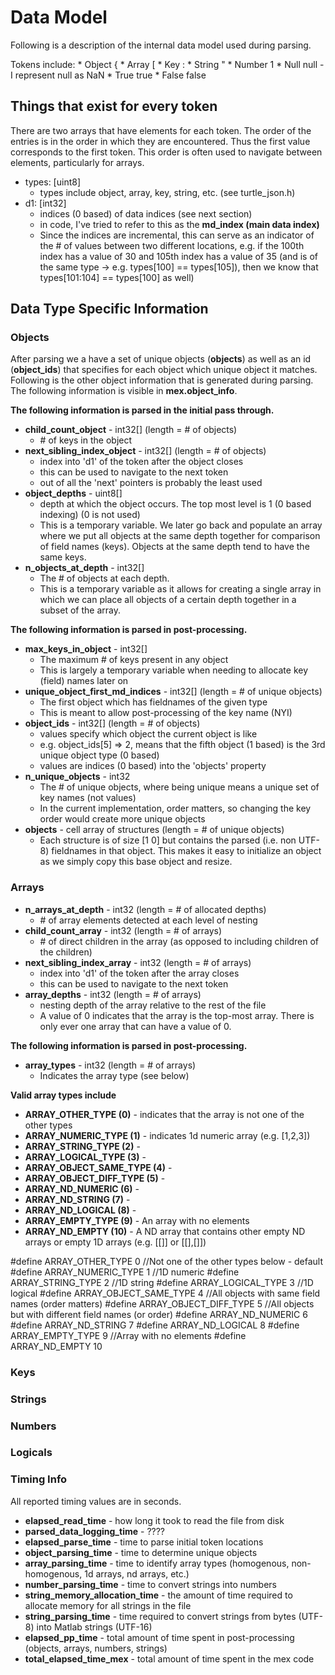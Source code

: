 # Data Model

Following is a description of the internal data model used during parsing.

Tokens include:
    * Object  {
    * Array   [
    * Key     :
    * String  "
    * Number  1
    * Null    null  - I represent null as NaN
    * True    true
    * False   false


## Things that exist for every token ##
There are two arrays that have elements for each token. The order of the entries is in the order in which they are encountered. Thus the first value corresponds to the first token. This order is often used to navigate between elements, particularly for arrays.

* types: [uint8]
  * types include object, array, key, string, etc. (see turtle_json.h)
* d1: [int32]
  * indices (0 based) of data indices (see next section)
  * in code, I've tried to refer to this as the **md_index (main data index)**
  * Since the indices are incremental, this can serve as an indicator of the # of values between two different locations, e.g. if the 100th index has a value of 30 and 105th index has a value of 35 (and is of the same type -> e.g. types[100] == types[105]), then we know that types[101:104] == types[100] as well)

## Data Type Specific Information ##

### Objects ###

After parsing we a have a set of unique objects (**objects**) as well as an id (**object_ids**) that specifies for each object which unique object it matches. Following is the other object information that is generated during parsing. The following information is visible in **mex.object_info**.

**The following information is parsed in the initial pass through.**

* **child\_count\_object** - int32[] (length = # of objects)
    *  \# of keys in the object
* **next\_sibling\_index\_object** - int32[] (length = # of objects)
    * index into 'd1' of the token after the object closes
    * this can be used to navigate to the next token
    * out of all the 'next' pointers is probably the least used
* **object\_depths** - uint8[]
    * depth at which the object occurs. The top most level is 1 (0 based indexing) (0 is not used)
    * This is a temporary variable. We later go back and populate an array where we put all objects at the same depth together for comparison of field names (keys). Objects at the same depth tend to have the same keys.
* **n\_objects\_at\_depth** - int32[]
    * The # of objects at each depth.
    * This is a temporary variable as it allows for creating a single array in which we can place all objects of a certain depth together in a subset of the array.

**The following information is parsed in post-processing.**

* **max\_keys\_in\_object** - int32[]
    * The maximum # of keys present in any object
    * This is largely a temporary variable when needing to allocate key (field) names later on
* **unique\_object\_first\_md\_indices** - int32[] (length = # of unique objects)
    * The first object which has fieldnames of the given type
    * This is meant to allow post-processing of the key name (NYI)
* **object\_ids** - int32[] (length = # of objects)
    * values specify which object the current object is like
    * e.g. object_ids[5] => 2, means that the fifth object (1 based) is the 3rd unique object type (0 based)
    * values are indices (0 based) into the 'objects' property
* **n\_unique\_objects** - int32
    * The # of unique objects, where being unique means a unique set of key names (not values)
    * In the current implementation, order matters, so changing the key order would create more unique objects
* **objects** - cell array of structures (length = # of unique objects)
    * Each structure is of size [1 0] but contains the parsed (i.e. non UTF-8) fieldnames in that object. This makes it easy to initialize an object as we simply copy this base object and resize.

### Arrays ###

* **n\_arrays\_at\_depth** - int32 (length = # of allocated depths)
  * \# of array elements detected at each level of nesting
* **child_count_array** - int32 (length = # of arrays)
  * \# of direct children in the array (as opposed to including children of the children)
* **next_sibling_index_array** - int32 (length = # of arrays)
  * index into 'd1' of the token after the array closes
  * this can be used to navigate to the next token
* **array_depths** - int32 (length = # of arrays)
  * nesting depth of the array relative to the rest of the file
  * A value of 0 indicates that the array is the top-most array. There is only ever one array that can have a value of 0.

**The following information is parsed in post-processing.**

* **array_types** - int32 (length = # of arrays)
  * Indicates the array type (see below)

**Valid array types include**

* **ARRAY_OTHER_TYPE (0)** - indicates that the array is not one of the other types
* **ARRAY_NUMERIC_TYPE (1)** - indicates 1d numeric array (e.g. [1,2,3])
* **ARRAY_STRING_TYPE (2)** -
* **ARRAY_LOGICAL_TYPE (3)** -
* **ARRAY_OBJECT_SAME_TYPE (4)** -
* **ARRAY_OBJECT_DIFF_TYPE (5)** -
* **ARRAY_ND_NUMERIC (6)** -
* **ARRAY_ND_STRING (7)** -
* **ARRAY_ND_LOGICAL (8)** -
* **ARRAY_EMPTY_TYPE (9)** - An array with no elements
* **ARRAY_ND_EMPTY (10)** - A ND array that contains other empty ND arrays or empty 1D arrays (e.g. [[]] or [[],[]])

#define ARRAY_OTHER_TYPE   0 //Not one of the other types below - default
#define ARRAY_NUMERIC_TYPE 1 //1D numeric
#define ARRAY_STRING_TYPE  2 //1D string
#define ARRAY_LOGICAL_TYPE 3 //1D logical
#define ARRAY_OBJECT_SAME_TYPE  4 //All objects with same field names (order matters)
#define ARRAY_OBJECT_DIFF_TYPE 5 //All objects but with different field names (or order)
#define ARRAY_ND_NUMERIC 6
#define ARRAY_ND_STRING 7
#define ARRAY_ND_LOGICAL 8
#define ARRAY_EMPTY_TYPE 9 //Array with no elements
#define ARRAY_ND_EMPTY 10


### Keys ###

### Strings ###

### Numbers ###

### Logicals ###

### Timing Info ###

All reported timing values are in seconds.

* **elapsed\_read\_time** - how long it took to read the file from disk
* **parsed\_data\_logging\_time** - ????
* **elapsed\_parse\_time** - time to parse initial token locations
* **object\_parsing\_time** - time to determine unique objects
* **array\_parsing\_time** - time to identify array types (homogenous, non-homogenous, 1d arrays, nd arrays, etc.)
* **number\_parsing\_time** - time to convert strings into numbers
* **string\_memory\_allocation_time** - the amount of time required to allocate memory for all strings in the file
* **string\_parsing\_time** - time required to convert strings from bytes (UTF-8) into Matlab strings (UTF-16)
* **elapsed\_pp\_time** - total amount of time spent in post-processing (objects, arrays, numbers, strings)
* **total\_elapsed\_time_mex** - total amount of time spent in the mex code
